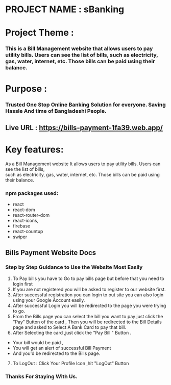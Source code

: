 # PROJECT NAME : sBanking 
# Project Theme : 
### This is a Bill Management website that allows users to pay utility bills.  Users can see the list of bills, such as electricity, gas, water, internet, etc. Those bills can be paid using their balance. 

# Purpose :
### Trusted One Stop Online Banking Solution for everyone. Saving Hassle And time of Bangladeshi People.<br>
## Live URL : https://bills-payment-1fa39.web.app/ <br>
# Key features:
As a Bill Management website It allows users to pay utility bills.  Users can see the list of bills, <br>such as electricity, gas, water, internet, etc. Those bills can be paid using their balance. <br>
### npm packages used:
* react
* react-dom
* react-router-dom
* react-icons,
* firebase
* react-countup
* swiper

## Bills Payment Website Docs
### Step by Step Guidance to Use the Website Most Easily 
1) To Pay bills you have to Go to pay bills page but before that you need to login first 
2) If you are not registered you will be asked to register to our website first.
3) After successful registration you can login to out site you can also login using your Google Account easily.
4) After successful Login you will be redirected to the page you were trying to go.
5) From the Bills page you can select the bill you want to pay just click the "Pay" Button of the card , Then you will be redirected to the Bill Details page and asked to Select A Bank Card to pay that bill.
6) After Selecting the card ,just click the "Pay Bill " Button .
* Your bill would be paid ,
* You will get an alert of successful Bill Payment 
* And you'd be redirected to the Bills page.
7) To LogOut : Click Your Profile Icon ,hit "LogOut" Button
### Thanks For Staying With Us.
